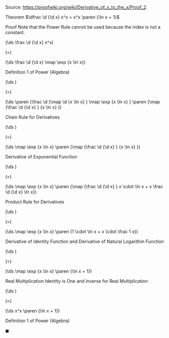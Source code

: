 # 

Source: https://proofwiki.org/wiki/Derivative_of_x_to_the_x/Proof_2

Theorem
$\dfrac \d {\d x} x^x = x^x \paren {\ln x + 1}$


Proof
Note that the Power Rule cannot be used because the index is not a constant.














\(\ds \frac \d {\d x} x^x\)

\(=\)







\(\ds \frac \d {\d x} \map \exp {x \ln x}\)





Definition 1 of Power (Algebra)














\(\ds \)

\(=\)







\(\ds \paren {\frac \d {\map \d {x \ln x} } \map \exp {x \ln x} } \paren {\map {\frac \d {\d x} } {x \ln x} }\)





Chain Rule for Derivatives














\(\ds \)

\(=\)







\(\ds \map \exp {x \ln x} \paren {\map {\frac \d {\d x} } {x \ln x} }\)





Derivative of Exponential Function














\(\ds \)

\(=\)







\(\ds \map \exp {x \ln x} \paren {\map {\frac \d {\d x} } x \cdot \ln x + x \frac \d {\d x} \ln x}\)





Product Rule for Derivatives














\(\ds \)

\(=\)







\(\ds \map \exp {x \ln x} \paren {1 \cdot \ln x + x \cdot \frac 1 x}\)





Derivative of Identity Function and Derivative of Natural Logarithm Function














\(\ds \)

\(=\)







\(\ds \map \exp {x \ln x} \paren {\ln x + 1}\)





Real Multiplication Identity is One and Inverse for Real Multiplication














\(\ds \)

\(=\)







\(\ds x^x \paren {\ln x + 1}\)





Definition 1 of Power (Algebra)



$\blacksquare$






